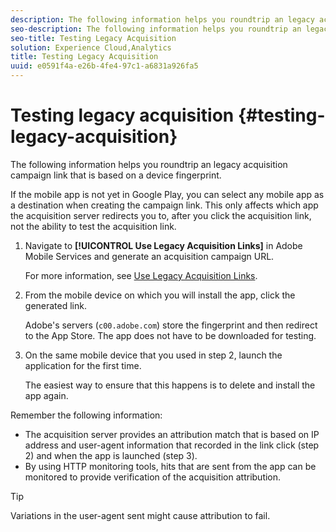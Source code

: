 ```yaml
---
description: The following information helps you roundtrip an legacy acquisition campaign link that is based on a device fingerprint.
seo-description: The following information helps you roundtrip an legacy acquisition campaign link that is based on a device fingerprint.
seo-title: Testing Legacy Acquisition
solution: Experience Cloud,Analytics
title: Testing Legacy Acquisition
uuid: e0591f4a-e26b-4fe4-97c1-a6831a926fa5
---
```


# Testing legacy acquisition {#testing-legacy-acquisition}

The following information helps you roundtrip an legacy acquisition campaign link that is based on a device fingerprint.

If the mobile app is not yet in Google Play, you can select any mobile app as a destination when creating the campaign link. This only affects which app the acquisition server redirects you to, after you click the acquisition link, not the ability to test the acquisition link. 

1. Navigate to **[!UICONTROL Use Legacy Acquisition Links]** in Adobe Mobile Services and generate an acquisition campaign URL.

    For more information, see [Use Legacy Acquisition Links](/help/using/acquisition-main/c-marketing-links-builder/t-create-edit-adobe-links/c-use-legacy-acquisition-links/c-use-legacy-acquisition-links.md).

1. From the mobile device on which you will install the app, click the generated link.

   Adobe's servers (`c00.adobe.com`) store the fingerprint and then redirect to the App Store. The app does not have to be downloaded for testing. 

1. On the same mobile device that you used in step 2, launch the application for the first time.

   The easiest way to ensure that this happens is to delete and install the app again. 

Remember the following information: 

* The acquisition server provides an attribution match that is based on IP address and user-agent information that recorded in the link click (step 2) and when the app is launched (step 3). 
* By using HTTP monitoring tools, hits that are sent from the app can be monitored to provide verification of the acquisition attribution. 

>[!TIP]
>
>Variations in the user-agent sent might cause attribution to fail.
